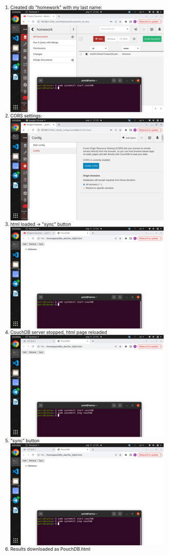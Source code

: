 1) Created db "homework" with my last name:
![](/hw_3/1.png?raw=true)
2) CORS settings:
![](/hw_3/2.png?raw=true)
3) html loaded -> "sync" button
![](/hw_3/3.png?raw=true)
4) CouchDB server stopped, html page reloaded
![](/hw_3/4.png?raw=true)
5) "sync" button
![](/hw_3/5.png?raw=true)
6) Results downloaded as PouchDB.html 

